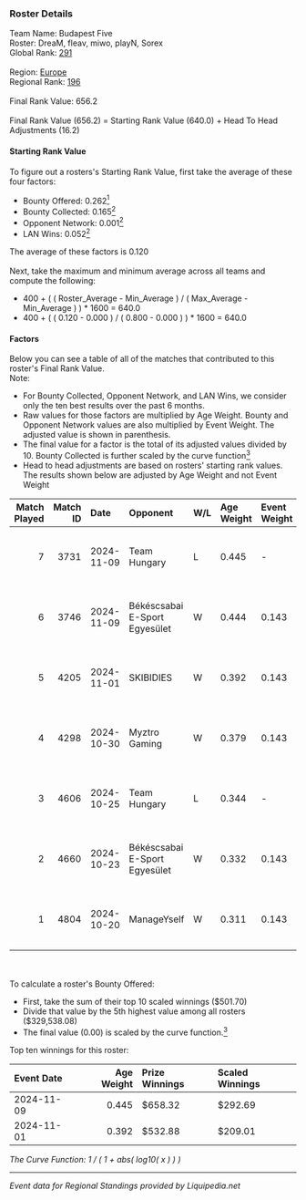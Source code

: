 ### Roster Details<br />
Team Name: Budapest Five<br />
Roster: DreaM, fleav, miwo, playN, Sorex<br />
Global Rank: [291](../standings_global.md)<br />
<br />
Region: [Europe]( ../standings_europe.md)<br />
Regional Rank: [196]( ../standings_europe.md)<br />
<br />
Final Rank Value:  656.2<br />
<br />
Final Rank Value (656.2) = Starting Rank Value (640.0) + Head To Head Adjustments (16.2)<br />

#### Starting Rank Value<br />
To figure out a rosters's Starting Rank Value, first take the average of these four factors:<br />
- Bounty Offered: 0.262[<sup>1</sup>](#table2)
- Bounty Collected: 0.165[<sup>2</sup>](#table1)
- Opponent Network: 0.001[<sup>2</sup>](#table1)
- LAN Wins: 0.052[<sup>2</sup>](#table1)

The average of these factors is 0.120<br />
<br />
Next, take the maximum and minimum average across all teams and compute the following:<br />
- 400 + ( ( Roster_Average - Min_Average ) / ( Max_Average - Min_Average ) ) * 1600 = 640.0
- 400 + ( ( 0.120 - 0.000 ) / ( 0.800 - 0.000 ) ) * 1600 = 640.0


#### Factors<br />
Below you can see a table of all of the matches that contributed to this roster's Final Rank Value.<br />
Note:<br />

- For Bounty Collected, Opponent Network, and LAN Wins, we consider only the ten best results over the past 6 months.
- Raw values for those factors are multiplied by Age Weight. Bounty and Opponent Network values are also multiplied by Event Weight. The adjusted value is shown in parenthesis.
- The final value for a factor is the total of its adjusted values divided by 10. Bounty Collected is further scaled by the curve function[<sup>3</sup>](#curveFunction)
- Head to head adjustments are based on rosters' starting rank values. The results shown below are adjusted by Age Weight and not Event Weight
<span id="table1"></span><br />


| Match Played | Match ID | Date       | Opponent                      | W/L | Age Weight | Event Weight | Bounty Collected | Opponent Network | LAN Wins  | H2H Adj. | Roster                              |
| -: | -: | :- | :- | :- | :- | :- | :- | :- | :- | -: | :- |
|            7 |     3731 | 2024-11-09 | Team Hungary                  | L   | 0.445      | -            | -                | -                | -         |    -4.62 | DreaM, fleav, miwo, playN, Sorex    |
|            6 |     3746 | 2024-11-09 | Békéscsabai E-Sport Egyesület | W   | 0.444      | 0.143        | 0.000 (0.000)    | 0.034 (0.002)    | 1 (0.444) |     5.65 | DreaM, fleav, miwo, playN, Sorex    |
|            5 |     4205 | 2024-11-01 | SKIBIDIES                     | W   | 0.392      | 0.143        | 0.001 (0.000)    | 0.052 (0.003)    | 0 (0.000) |     5.66 | DreaM, miwo, playN, Sorex, strong3r |
|            4 |     4298 | 2024-10-30 | Myztro Gaming                 | W   | 0.379      | 0.143        | 0.000 (0.000)    | 0.016 (0.001)    | 0 (0.000) |     4.66 | DreaM, miwo, playN, Sorex, strong3r |
|            3 |     4606 | 2024-10-25 | Team Hungary                  | L   | 0.344      | -            | -                | -                | -         |    -3.60 | DreaM, miwo, playN, Sorex, strong3r |
|            2 |     4660 | 2024-10-23 | Békéscsabai E-Sport Egyesület | W   | 0.332      | 0.143        | 0.000 (0.000)    | 0.034 (0.002)    | 0 (0.000) |     4.38 | DreaM, miwo, playN, Sorex, strong3r |
|            1 |     4804 | 2024-10-20 | ManageYself                   | W   | 0.311      | 0.143        | 0.000 (0.000)    | 0.018 (0.001)    | 0 (0.000) |     4.04 | DreaM, miwo, playN, Sorex, strong3r |

<br />
<span id="table2"></span><br />
To calculate a roster's Bounty Offered:<br />

- First, take the sum of their top 10 scaled winnings ($501.70)
- Divide that value by the 5th highest value among all rosters ($329,538.08)
- The final value (0.00) is scaled by the curve function.[<sup>3</sup>](#curveFunction)

Top ten winnings for this roster:<br />

| Event Date | Age Weight | Prize Winnings | Scaled Winnings |
| :- | -: | :- | :- |
| 2024-11-09 |      0.445 | $658.32        | $292.69         |
| 2024-11-01 |      0.392 | $532.88        | $209.01         |


<span id="curveFunction"></span>_The Curve Function: 1 / ( 1 + abs( log10( x ) ) )_<br />

---
_Event data for Regional Standings provided by Liquipedia.net_<br />
